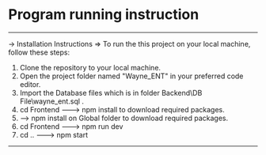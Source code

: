 # Program running instruction

--------------------------------------------------------------------------------------
-> Installation Instructions
=> To run the this project on your local machine, follow these steps:
   1. Clone the repository to your local machine.
   2. Open the project folder named "Wayne_ENT" in your preferred code editor.
   3. Import the Database files which is in folder Backend\DB File\wayne_ent.sql .
   4. cd Frontend ---> npm install to download required packages.
   5. --> npm install on Global folder to download required packages.
   5. cd Frontend ---> npm run dev
   6. cd .. ---> npm start
--------------------------------------------------------------------------------------